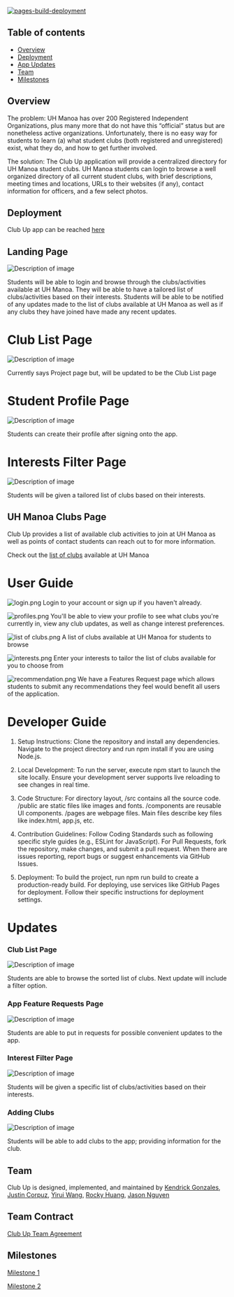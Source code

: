 [![pages-build-deployment](https://github.com/clubmeetup/clubmeetup.github.io/actions/workflows/pages/pages-build-deployment/badge.svg)](https://github.com/clubmeetup/clubmeetup.github.io/actions/workflows/pages/pages-build-deployment)
## Table of contents

* [Overview](#overview)
* [Deployment](#deployment)
* [App Updates](#updates)
* [Team](#team)
* [Milestones](#milestones)

## Overview

The problem: UH Manoa has over 200 Registered Independent Organizations, plus many more that do not have this “official” status but are nonetheless active organizations. Unfortunately, there is no easy way for students to learn (a) what student clubs (both registered and unregistered) exist, what they do, and how to get further involved.

The solution: The Club Up application will provide a centralized directory for UH Manoa student clubs. UH Manoa students can login to browse a well organized directory of all current student clubs, with brief descriptions, meeting times and locations, URLs to their websites (if any), contact information for officers, and a few select photos.

## Deployment
Club Up app can be reached [here](https://clubup.vip/)

## Landing Page
<img src="club landing page.png" alt="Description of image">

Students will be able to login and browse through the clubs/activities available at UH Manoa. They will be able to have a tailored list of clubs/activities based on their interests. Students will be able to be notified of any updates made to the list of clubs available at UH Manoa as well as if any clubs they have joined have made any recent updates.

# Club List Page
<img src="New Club Page.png" alt="Description of image">

Currently says Project page but, will be updated to be the Club List page

# Student Profile Page
<img src="new profile page.png" alt="Description of image">

Students can create their profile after signing onto the app.

# Interests Filter Page
<img src="new interests page.png" alt="Description of image">

Students will be given a tailored list of clubs based on their interests.

## UH Manoa Clubs Page

Club Up provides a list of available club activities to join at UH Manoa as well as points of contact students can reach out to for more information.

Check out the [list of clubs](https://clubmeetup.github.io/clublist/) available at UH Manoa

# User Guide
![login.png](login.png)
Login to your account or sign up if you haven't already.

![profiles.png](profiles.png)
You'll be able to view your profile to see what clubs you're currently in, view any club updates, as well as change interest preferences.

![list of clubs.png](list%20of%20clubs.png)
A list of clubs available at UH Manoa for students to browse

![interests.png](interests.png)
Enter your interests to tailor the list of clubs available for you to choose from

![recommendation.png](recommendation.png)
We have a Features Request page which allows students to submit any recommendations they feel would benefit all users of the application.

# Developer Guide
1. Setup Instructions: Clone the repository and install any dependencies. Navigate to the project directory and run npm install if you are using Node.js.


2. Local Development: To run the server, execute npm start to launch the site locally. Ensure your development server supports live reloading to see changes in real time.


3. Code Structure: For directory layout,
   /src contains all the source code.
   /public are static files like images and fonts.
   /components are reusable UI components.
   /pages are webpage files.
   Main files describe key files like index.html, app.js, etc.


4. Contribution Guidelines: Follow Coding Standards such as following specific style guides (e.g., ESLint for JavaScript). For Pull Requests, fork the repository, make changes, and submit a pull request. When there are issues reporting, report bugs or suggest enhancements via GitHub Issues.


5. Deployment: To build the project, run npm run build to create a production-ready build. For deploying, use services like GitHub Pages for deployment. Follow their specific instructions for deployment settings.

# Updates

### Club List Page
<img src="Update Club List.png" alt="Description of image">

Students are able to browse the sorted list of clubs. Next update will include a filter option.

### App Feature Requests Page
<img src="App feature request.png" alt="Description of image">

Students are able to put in requests for possible convenient updates to the app.

### Interest Filter Page
<img src="interest filter.png" alt="Description of image">

Students will be given a specific list of clubs/activities based on their interests.

### Adding Clubs
<img src="Adding a club.png" alt="Description of image">

Students will be able to add clubs to the app; providing information for the club.

## Team

Club Up is designed, implemented, and maintained by [Kendrick Gonzales](https://kendrick-g.github.io/), [Justin Corpuz](https://justkcorp.github.io/), [Yirui Wang](https://yiruiwang0518.github.io/), [Rocky Huang](https://rucny.github.io/), [Jason Nguyen](https://jknguyen2003.github.io/)

## Team Contract

[Club Up Team Agreement](https://clubmeetup.github.io/Contract/)

## Milestones

[Milestone 1](https://github.com/orgs/clubmeetup/projects/1)

[Milestone 2](https://github.com/orgs/clubmeetup/projects/2/views/1)
